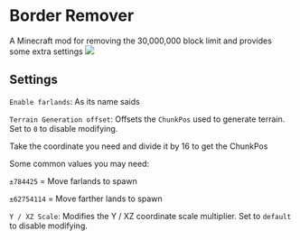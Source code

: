 # Border Remover
A Minecraft mod for removing the 30,000,000 block limit and provides some extra settings
![](https://z3.ax1x.com/2021/07/09/Rzi4MR.png)

## Settings
`Enable farlands`: As its name saids

`Terrain Generation offset`: Offsets the `ChunkPos` used to generate terrain. Set to `0` to disable modifying.

Take the coordinate you need and divide it by 16 to get the ChunkPos

Some common values you may need:

`±784425` = Move farlands to spawn

`±62754114` = Move farther lands to spawn

`Y / XZ Scale`: Modifies the Y / XZ coordinate scale multiplier. Set to `default` to disable modifying.
